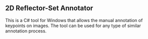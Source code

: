 ## 2D Reflector-Set Annotator

This is a C# tool for Windows that allows the manual annotation of keypoints on images. The tool can be used for any type of similar annotation process.